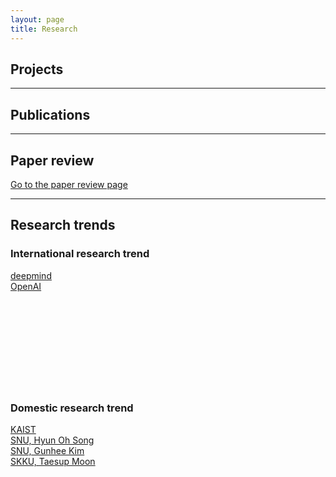 ```yaml
---
layout: page
title: Research
---
```


## Projects

---

## Publications

---

## Paper review

[Go to the paper review page](https://userdyk-github.github.io/research/PAPER-REVIEW.html)

---

## Research trends

### International research trend
<a href='https://deepmind.com'>deepmind</a><br>
<a href='https://openai.com/'>OpenAI</a><br>
<a href=''></a><br>
<a href=''></a><br>
<a href=''></a><br>
<a href=''></a><br>
<a href=''></a><br>
<a href=''></a><br>
<a href=''></a><br>
<a href=''></a><br>
<a href=''></a><br>



### Domestic research trend
<a href='https://kis.kaist.ac.kr/index.php?mid=KIAI_O'>KAIST</a><br>
<a href='http://mllab.snu.ac.kr/'>SNU, Hyun Oh Song</a><br>
<a href='http://vision.snu.ac.kr/'>SNU, Gunhee Kim</a><br>
<a href='https://mindlab-skku.github.io/'>SKKU, Taesup Moon</a><br>
<a href=''></a><br>
<a href=''></a><br>
<a href=''></a><br>
<a href=''></a><br>
<a href=''></a><br>
<a href=''></a><br>
<a href=''></a><br>
<a href=''></a><br>
<a href=''></a><br>
